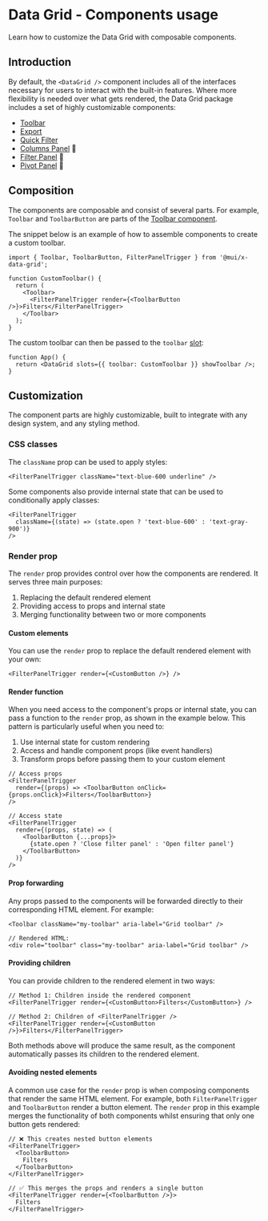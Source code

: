 # Data Grid - Components usage

<p class="description">Learn how to customize the Data Grid with composable components.</p>

## Introduction

By default, the `<DataGrid />` component includes all of the interfaces necessary for users to interact with the built-in features. Where more flexibility is needed over what gets rendered, the Data Grid package includes a set of highly customizable components:

- [Toolbar](/x/react-data-grid/components/toolbar/)
- [Export](/x/react-data-grid/components/export/)
- [Quick Filter](/x/react-data-grid/components/quick-filter/)
- [Columns Panel](/x/react-data-grid/components/columns-panel/) 🚧
- [Filter Panel](/x/react-data-grid/components/filter-panel/) 🚧
- [Pivot Panel](/x/react-data-grid/components/pivot-panel/) [<span class="plan-premium"></span>](/x/introduction/licensing/#premium-plan 'Premium plan')🚧

## Composition

The components are composable and consist of several parts. For example, `Toolbar` and `ToolbarButton` are parts of the [Toolbar component](/x/react-data-grid/components/toolbar/).

The snippet below is an example of how to assemble components to create a custom toolbar.

```tsx
import { Toolbar, ToolbarButton, FilterPanelTrigger } from '@mui/x-data-grid';

function CustomToolbar() {
  return (
    <Toolbar>
      <FilterPanelTrigger render={<ToolbarButton />}>Filters</FilterPanelTrigger>
    </Toolbar>
  );
}
```

The custom toolbar can then be passed to the `toolbar` [slot](/x/react-data-grid/components/):

```tsx
function App() {
  return <DataGrid slots={{ toolbar: CustomToolbar }} showToolbar />;
}
```

## Customization

The component parts are highly customizable, built to integrate with any design system, and any styling method.

### CSS classes

The `className` prop can be used to apply styles:

```tsx
<FilterPanelTrigger className="text-blue-600 underline" />
```

Some components also provide internal state that can be used to conditionally apply classes:

```tsx
<FilterPanelTrigger
  className={(state) => (state.open ? 'text-blue-600' : 'text-gray-900')}
/>
```

### Render prop

The `render` prop provides control over how the components are rendered. It serves three main purposes:

1. Replacing the default rendered element
2. Providing access to props and internal state
3. Merging functionality between two or more components

#### Custom elements

You can use the `render` prop to replace the default rendered element with your own:

```tsx
<FilterPanelTrigger render={<CustomButton />} />
```

#### Render function

When you need access to the component's props or internal state, you can pass a function to the `render` prop, as shown in the example below. This pattern is particularly useful when you need to:

1. Use internal state for custom rendering
2. Access and handle component props (like event handlers)
3. Transform props before passing them to your custom element

```tsx
// Access props
<FilterPanelTrigger
  render={(props) => <ToolbarButton onClick={props.onClick}>Filters</ToolbarButton>}
/>

// Access state
<FilterPanelTrigger
  render={(props, state) => (
    <ToolbarButton {...props}>
      {state.open ? 'Close filter panel' : 'Open filter panel'}
    </ToolbarButton>
  )}
/>
```

#### Prop forwarding

Any props passed to the components will be forwarded directly to their corresponding HTML element. For example:

```tsx
<Toolbar className="my-toolbar" aria-label="Grid toolbar" />

// Rendered HTML:
<div role="toolbar" class="my-toolbar" aria-label="Grid toolbar" />
```

#### Providing children

You can provide children to the rendered element in two ways:

```tsx
// Method 1: Children inside the rendered component
<FilterPanelTrigger render={<CustomButton>Filters</CustomButton>} />

// Method 2: Children of <FilterPanelTrigger />
<FilterPanelTrigger render={<CustomButton />}>Filters</FilterPanelTrigger>
```

Both methods above will produce the same result, as the component automatically passes its children to the rendered element.

#### Avoiding nested elements

A common use case for the `render` prop is when composing components that render the same HTML element. For example, both `FilterPanelTrigger` and `ToolbarButton` render a button element. The `render` prop in this example merges the functionality of both components whilst ensuring that only one button gets rendered:

```tsx
// ❌ This creates nested button elements
<FilterPanelTrigger>
  <ToolbarButton>
    Filters
  </ToolbarButton>
</FilterPanelTrigger>

// ✅ This merges the props and renders a single button
<FilterPanelTrigger render={<ToolbarButton />}>
  Filters
</FilterPanelTrigger>
```
